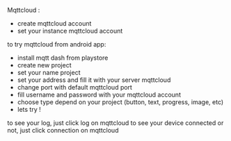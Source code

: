 Mqttcloud :
- create mqttcloud account
- set your instance mqttcloud account

to try mqttcloud from android app:
- install mqtt dash from playstore
- create new project
- set your name project
- set your address and fill it with your server mqttcloud
- change port with default mqttcloud port
- fill username and password with your mqttcloud account
- choose type depend on your project (button, text, progress, image, etc)
- lets try !

to see your log, just click log on mqttcloud
to see your device connected or not, just click connection on mqttcloud

